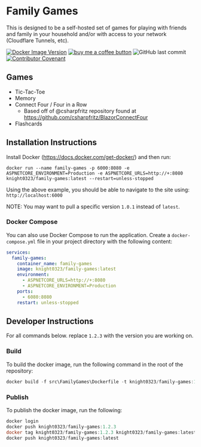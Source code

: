 # Family Games

This is designed to be a self-hosted set of games for playing with friends and family in your household and/or with access to your network (Cloudflare Tunnels, etc). 

[![Docker Image Version](https://img.shields.io/docker/v/knight0323/family-games)](https://hub.docker.com/r/knight0323/family-games) [![buy me a coffee button](https://img.shields.io/badge/buy%20me%20a%20coffee-donate-yellowgreen)](https://ko-fi.com/jeremyknight) ![GitHub last commit](https://img.shields.io/github/last-commit/jeremyknight-me/family-games?color=red) [![Contributor Covenant](https://img.shields.io/badge/Contributor%20Covenant-2.1-4baaaa.svg)](CODE_OF_CONDUCT.md)

## Games

- Tic-Tac-Toe
- Memory
- Connect Four / Four in a Row
  - Based off of @csharpfritz repository found at https://github.com/csharpfritz/BlazorConnectFour
- Flashcards

## Installation Instructions

Install Docker (https://docs.docker.com/get-docker/) and then run:

```
docker run --name family-games -p 6000:8080 -e ASPNETCORE_ENVIRONMENT=Production -e ASPNETCORE_URLS=http://+:8080 knight0323/family-games:latest --restart=unless-stopped
```

Using the above example, you should be able to navigate to the site using: `http://localhost:6000`

NOTE: You may want to pull a specific version `1.0.1` instead of `latest`.

### Docker Compose

You can also use Docker Compose to run the application. 
Create a `docker-compose.yml` file in your project directory with the following content:

```yaml
services:
  family-games:
    container_name: family-games
    image: knight0323/family-games:latest
    environment:
      - ASPNETCORE_URLS=http://+:8080
      - ASPNETCORE_ENVIRONMENT=Production
    ports:
      - 6080:8080
    restart: unless-stopped
```

## Developer Instructions

For all commands below. replace `1.2.3` with the version you are working on.

### Build

To build the docker image, run the following command in the root of the repository:

```powershell
docker build -f src\FamilyGames\Dockerfile -t knight0323/family-games:1.2.3 .
```

### Publish

To publish the docker image, run the following:

```powershell
docker login
docker push knight0323/family-games:1.2.3
docker tag knight0323/family-games:1.2.3 knight0323/family-games:latest
docker push knight0323/family-games:latest
```
